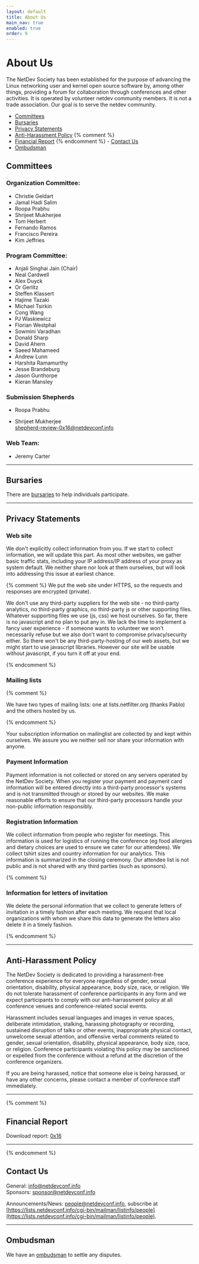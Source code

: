 ```yaml
---
layout: default
title: About Us
main_nav: true
enabled: true
order: 9
---
```


# About Us

The NetDev Society has been established for the purpose of advancing the Linux networking user and kernel open source software by, among other things, providing a forum for collaboration through conferences and other activities. It is operated by volunteer netdev community members. It is not a trade association. Our goal is to serve the netdev community.

- [Committees](#committees)
- [Bursaries](#bursaries)
- [Privacy Statements](#privacy-statements)
- [Anti-Harassment Policy](#anti-harassment-policy)
{% comment %}
- [Financial Report](#financial-report)
{% endcomment %} - [Contact Us](#contact-us)
- [Ombudsman](#ombudsman)


## Committees

### Organization Committee:

- Christie Geldart
- Jamal Hadi Salim
- Roopa Prabhu
- Shrijeet Mukherjee
- Tom Herbert
- Fernando Ramos
- Francisco Pereira
- Kim Jeffries

### Program Committee:

- Anjali Singhai Jain (Chair)
- Neal Cardwell
- Alex Duyck
- Or Gerlitz
- Steffen Klassert
- Hajime Tazaki
- Michael Tsirkin
- Cong Wang
- PJ Waskiewicz
- Florian Westphal
- Sowmini Varadhan
- Donald Sharp
- David Ahern
- Saeed Mahameed
- Andrew Lunn
- Harshita Ramamurthy
- Jesse Brandeburg
- Jason Gunthorpe
- Kieran Mansley

### Submission Shepherds

- Roopa Prabhu  
    
- Shrijeet Mukherjee  
    [shepherd-review-0x16@netdevconf.info](mailto:shepherd-review-0x16@netdevconf.info)

### Web Team:

- Jeremy Carter

---

## Bursaries

There are [bursaries](bursaries.html) to help individuals participate.

---

## Privacy Statements

### Web site

We don't explicitly collect information from you. If we start to collect
information, we will update this part. As most other websites, we gather basic
traffic stats, including your IP address/IP address of your proxy as system
default. We neither share nor look at them ourselves, but will look into
addressing this issue at earliest chance.

{% comment %}
We put the web site under HTTPS, so the requests and responses are encrypted
(private).

We don't use any third-party suppliers for the web site - no third-party
analytics, no third-party graphics, no third-party js or other supporting
files. Whatever supporting files we use (js, css) we host ourselves. So far,
there is no javascript and no plan to put any in. We lack the time to implement
a fancy user experience - if someone wants to volunteer we won't necessarily
refuse but we also don't want to compromise privacy/security either. So there
won't be any third-party-hosting of our web assets, but we might start to use
javascript libraries. However our site will be usable without javascript, if
you turn it off at your end.

{% endcomment %}

### Mailing lists

{% comment %}

We have two types of mailing lists: one at lists.netfilter.org (thanks Pablo)
and the others hosted by us.

{% endcomment %}

Your subscription information on mailinglist are collected by and kept within
ourselves. We assure you we neither sell nor share your information with
anyone.

### Payment Information

Payment information is not collected or stored on any servers operated by the
NetDev Society. When you register your payment and payment card information
will be entered directly into a third-party processor's systems and is not
transmitted through or stored by our websites. We make reasonable efforts to
ensure that our third-party processors handle your non-public information
responsibly.

### Registration Information

We collect information from people who register for meetings. This information
is used for logistics of running the conference (eg food allergies and dietary
choices are used to ensure we cater for our attendees). We collect tshirt sizes
and country information for our analytics. This information is summarized in
the closing ceremony. Our attendee list is not public and is not shared with
any third parties (such as sponsors).

{% comment %}

### Information for letters of invitation

We delete the personal information that we collect to generate letters of
invitation in a timely fashion after each meeting. We request that local
organizations with whom we share this data to generate the letters also delete
it in a timely fashion.

{% endcomment %}

---

## Anti-Harassment Policy

The NetDev Society is dedicated to providing a harassment-free conference
experience for everyone regardless of gender, sexual orientation, disability,
physical appearance, body size, race, or religion. We do not tolerate
harassment of conference participants in any form and we expect participants to
comply with our anti-harrassment policy at all conference venues and
conference-related social events.

Harassment includes sexual languages and images in venue spaces, deliberate
intimidation, stalking, harassing photography or recording, sustained
disruption of talks or other events, inappropriate physical contact, unwelcome
sexual attention, and offensive verbal comments related to gender, sexual
orientation, disability, physical appearance, body size, race, or religion.
Conference participants violating this policy may be sanctioned or expelled
from the conference without a refund at the discretion of the conference
organizers.

If you are being harassed, notice that someone else is being harassed, or have
any other concerns, please contact a member of conference staff immediately.

---

{% comment %}

## Financial Report

Download report: [0x16](/0x16-conference-preliminary.pdf)

---

{% endcomment %}

## Contact Us

General: [info@netdevconf.info](mailto:info@netdevconf.info?Subject=ContactUs)  
Sponsors: [sponsor@netdevconf.info](mailto:sponsor@netdevconf.info)

  
Announcements/News: people@netdevconf.info, subscribe at
[https://lists.netdevconf.info/cgi-bin/mailman/listinfo/people](https://lists.netdevconf.info/cgi-bin/mailman/listinfo/people).  

---

## Ombudsman

We have an [ombudsman](ombudsman.html) to settle any disputes.
